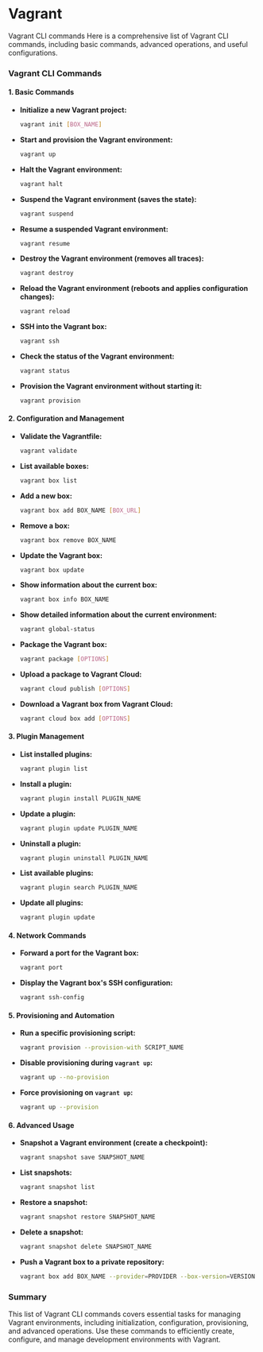 # Vagrant
Vagrant CLI commands
Here is a comprehensive list of Vagrant CLI commands, including basic commands, advanced operations, and useful configurations.

### **Vagrant CLI Commands**

#### **1. Basic Commands**

- **Initialize a new Vagrant project:**
  ```bash
  vagrant init [BOX_NAME]
  ```

- **Start and provision the Vagrant environment:**
  ```bash
  vagrant up
  ```

- **Halt the Vagrant environment:**
  ```bash
  vagrant halt
  ```

- **Suspend the Vagrant environment (saves the state):**
  ```bash
  vagrant suspend
  ```

- **Resume a suspended Vagrant environment:**
  ```bash
  vagrant resume
  ```

- **Destroy the Vagrant environment (removes all traces):**
  ```bash
  vagrant destroy
  ```

- **Reload the Vagrant environment (reboots and applies configuration changes):**
  ```bash
  vagrant reload
  ```

- **SSH into the Vagrant box:**
  ```bash
  vagrant ssh
  ```

- **Check the status of the Vagrant environment:**
  ```bash
  vagrant status
  ```

- **Provision the Vagrant environment without starting it:**
  ```bash
  vagrant provision
  ```

#### **2. Configuration and Management**

- **Validate the Vagrantfile:**
  ```bash
  vagrant validate
  ```

- **List available boxes:**
  ```bash
  vagrant box list
  ```

- **Add a new box:**
  ```bash
  vagrant box add BOX_NAME [BOX_URL]
  ```

- **Remove a box:**
  ```bash
  vagrant box remove BOX_NAME
  ```

- **Update the Vagrant box:**
  ```bash
  vagrant box update
  ```

- **Show information about the current box:**
  ```bash
  vagrant box info BOX_NAME
  ```

- **Show detailed information about the current environment:**
  ```bash
  vagrant global-status
  ```

- **Package the Vagrant box:**
  ```bash
  vagrant package [OPTIONS]
  ```

- **Upload a package to Vagrant Cloud:**
  ```bash
  vagrant cloud publish [OPTIONS]
  ```

- **Download a Vagrant box from Vagrant Cloud:**
  ```bash
  vagrant cloud box add [OPTIONS]
  ```

#### **3. Plugin Management**

- **List installed plugins:**
  ```bash
  vagrant plugin list
  ```

- **Install a plugin:**
  ```bash
  vagrant plugin install PLUGIN_NAME
  ```

- **Update a plugin:**
  ```bash
  vagrant plugin update PLUGIN_NAME
  ```

- **Uninstall a plugin:**
  ```bash
  vagrant plugin uninstall PLUGIN_NAME
  ```

- **List available plugins:**
  ```bash
  vagrant plugin search PLUGIN_NAME
  ```

- **Update all plugins:**
  ```bash
  vagrant plugin update
  ```

#### **4. Network Commands**

- **Forward a port for the Vagrant box:**
  ```bash
  vagrant port
  ```

- **Display the Vagrant box's SSH configuration:**
  ```bash
  vagrant ssh-config
  ```

#### **5. Provisioning and Automation**

- **Run a specific provisioning script:**
  ```bash
  vagrant provision --provision-with SCRIPT_NAME
  ```

- **Disable provisioning during `vagrant up`:**
  ```bash
  vagrant up --no-provision
  ```

- **Force provisioning on `vagrant up`:**
  ```bash
  vagrant up --provision
  ```

#### **6. Advanced Usage**

- **Snapshot a Vagrant environment (create a checkpoint):**
  ```bash
  vagrant snapshot save SNAPSHOT_NAME
  ```

- **List snapshots:**
  ```bash
  vagrant snapshot list
  ```

- **Restore a snapshot:**
  ```bash
  vagrant snapshot restore SNAPSHOT_NAME
  ```

- **Delete a snapshot:**
  ```bash
  vagrant snapshot delete SNAPSHOT_NAME
  ```

- **Push a Vagrant box to a private repository:**
  ```bash
  vagrant box add BOX_NAME --provider=PROVIDER --box-version=VERSION
  ```

### **Summary**

This list of Vagrant CLI commands covers essential tasks for managing Vagrant environments, including initialization, configuration, provisioning, and advanced operations. Use these commands to efficiently create, configure, and manage development environments with Vagrant.
